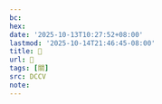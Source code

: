 ```yaml
---
bc:
hex:
date: '2025-10-13T10:27:52+08:00'
lastmod: '2025-10-14T21:46:45-08:00'
title: 􂌋
url: 􂌋
tags: [關]
src: DCCV
note:
---
```

